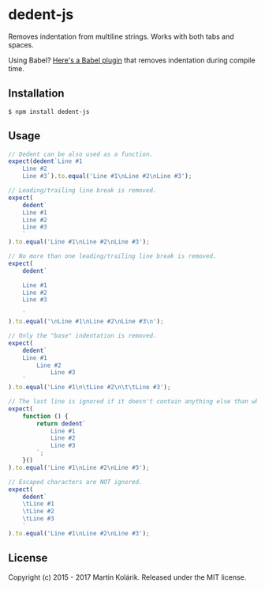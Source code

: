 # dedent-js

Removes indentation from multiline strings. Works with both tabs and spaces.

Using Babel? [Here's a Babel plugin](https://github.com/MartinKolarik/babel-plugin-dedent) that removes indentation during compile time.

## Installation

```
$ npm install dedent-js
```

## Usage

```js
// Dedent can be also used as a function.
expect(dedent`Line #1
	Line #2
	Line #3`).to.equal('Line #1\nLine #2\nLine #3');

// Leading/trailing line break is removed.
expect(
	dedent`
	Line #1
	Line #2
	Line #3
	`
).to.equal('Line #1\nLine #2\nLine #3');

// No more than one leading/trailing line break is removed.
expect(
	dedent`

	Line #1
	Line #2
	Line #3

	`
).to.equal('\nLine #1\nLine #2\nLine #3\n');

// Only the "base" indentation is removed.
expect(
	dedent`
	Line #1
		Line #2
			Line #3
	`
).to.equal('Line #1\n\tLine #2\n\t\tLine #3');

// The last line is ignored if it doesn't contain anything else than whitespace.
expect(
	function () {
		return dedent`
			Line #1
			Line #2
			Line #3
		`;
	}()
).to.equal('Line #1\nLine #2\nLine #3');

// Escaped characters are NOT ignored.
expect(
	dedent`
	\tLine #1
	\tLine #2
	\tLine #3
	`
).to.equal('Line #1\nLine #2\nLine #3');
```

## License
Copyright (c) 2015 - 2017 Martin Kolárik. Released under the MIT license.
